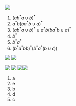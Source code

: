 ![](Pasted%20image%2020240222101619.png)
1. $(ab^*a\cup b)^*$
2. $a^*b(ba^*b\cup a)^*$
3. $(ab^{*}a\cup b)^{*}\cup a^{*}b(ba^{*}b\cup a)^{*}$
4. $b^*$
5. $b^{*}a^{*}$
6. $(b^{*}a^{*}bb)^{*}(b^*a^*(b\cup\epsilon))$

![](Pasted%20image%2020240222104215.png)
![](Pasted%20image%2020240222110101.png)

![](Pasted%20image%2020240222110124.png)
![](Pasted%20image%2020240222112313.png)
![](Pasted%20image%2020240222111604.png)![](Pasted%20image%2020240222111615.png)
1. a
2. e
3. b
4. d
5. c